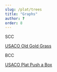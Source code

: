 ```yaml
---
slug: /plat/trees
title: "Graphs"
author: ?
order: 8
---
```


SCC

[USACO Old Gold Grass](http://www.usaco.org/index.php?page=viewproblem2&cpid=516)

BCC

[USACO Plat Push a Box](http://www.usaco.org/index.php?page=viewproblem2&cpid=769)

<!-- END DESCRIPTION -->